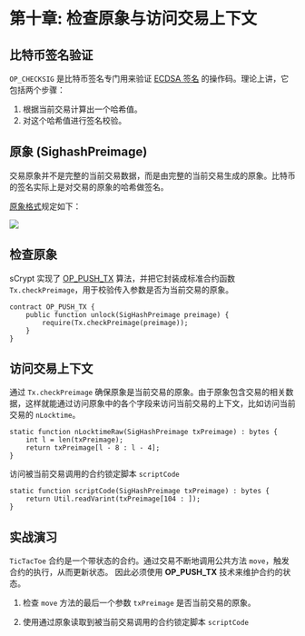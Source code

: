 # 第十章: 检查原象与访问交易上下文

## 比特币签名验证

`OP_CHECKSIG` 是比特币签名专门用来验证 [ECDSA 签名](https://en.wikipedia.org/wiki/Elliptic_Curve_Digital_Signature_Algorithm) 的操作码。理论上讲，它包括两个步骤：

1. 根据当前交易计算出一个哈希值。
2. 对这个哈希值进行签名校验。

## 原象 (SighashPreimage)

交易原象并不是完整的当前交易数据，而是由完整的当前交易生成的原象。比特币的签名实际上是对交易的原象的哈希做签名。

[原象格式](https://github.com/bitcoin-sv/bitcoin-sv/blob/master/doc/abc/replay-protected-sighash.md#digest-algorithm)规定如下：

![](https://img-blog.csdnimg.cn/20200712222718698.png?x-oss-process=image/watermark,type_ZmFuZ3poZW5naGVpdGk,shadow_10,text_aHR0cHM6Ly9ibG9nLmNzZG4ubmV0L2ZyZWVkb21oZXJv,size_16,color_FFFFFF,t_70#pic_center)

## 检查原象
sCrypt 实现了 [OP_PUSH_TX](https://blog.csdn.net/freedomhero/article/details/107306604?spm=1001.2014.3001.5501) 算法，并把它封装成标准合约函数 `Tx.checkPreimage`，用于校验传入参数是否为当前交易的原象。

```solidity
contract OP_PUSH_TX {
    public function unlock(SigHashPreimage preimage) { 
        require(Tx.checkPreimage(preimage));
    }
}
```


## 访问交易上下文

通过 `Tx.checkPreimage` 确保原象是当前交易的原象。由于原象包含交易的相关数据，这样就能通过访问原象中的各个字段来访问当前交易的上下文，比如访问当前交易的 `nLocktime`。

```solidity
static function nLocktimeRaw(SigHashPreimage txPreimage) : bytes {
    int l = len(txPreimage);
    return txPreimage[l - 8 : l - 4];
}

```

访问被当前交易调用的合约锁定脚本 `scriptCode`

```solidity
static function scriptCode(SigHashPreimage txPreimage) : bytes {
    return Util.readVarint(txPreimage[104 : ]);
}

```


## 实战演习

`TicTacToe` 合约是一个带状态的合约。通过交易不断地调用公共方法 `move`，触发合约的执行，从而更新状态。
因此必须使用 **OP_PUSH_TX** 技术来维护合约的状态。

1. 检查 `move` 方法的最后一个参数 `txPreimage` 是否当前交易的原象。

2. 使用通过原象读取到被当前交易调用的合约锁定脚本 `scriptCode`

